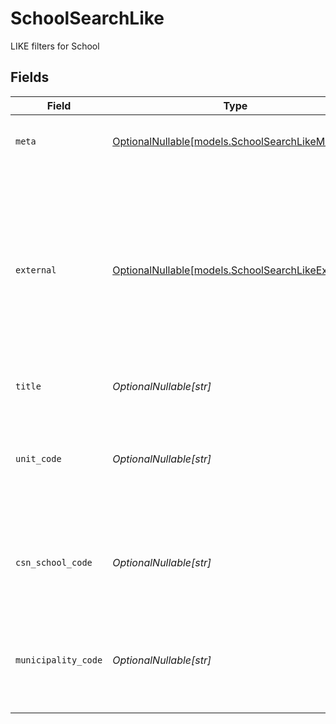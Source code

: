 # SchoolSearchLike

LIKE filters for School


## Fields

| Field                                                                                                                                                         | Type                                                                                                                                                          | Required                                                                                                                                                      | Description                                                                                                                                                   | Example                                                                                                                                                       |
| ------------------------------------------------------------------------------------------------------------------------------------------------------------- | ------------------------------------------------------------------------------------------------------------------------------------------------------------- | ------------------------------------------------------------------------------------------------------------------------------------------------------------- | ------------------------------------------------------------------------------------------------------------------------------------------------------------- | ------------------------------------------------------------------------------------------------------------------------------------------------------------- |
| `meta`                                                                                                                                                        | [OptionalNullable[models.SchoolSearchLikeMeta]](../models/schoolsearchlikemeta.md)                                                                            | :heavy_minus_sign:                                                                                                                                            | Metadata information for the School                                                                                                                           |                                                                                                                                                               |
| `external`                                                                                                                                                    | [OptionalNullable[models.SchoolSearchLikeExternal]](../models/schoolsearchlikeexternal.md)                                                                    | :heavy_minus_sign:                                                                                                                                            | External is a reusable object that can be used to store external information about the school from another system, used for third-party integration tracking. | {<br/>"sourceID": "example",<br/>"source": "example"<br/>}                                                                                                    |
| `title`                                                                                                                                                       | *OptionalNullable[str]*                                                                                                                                       | :heavy_minus_sign:                                                                                                                                            | The title of the school                                                                                                                                       | example                                                                                                                                                       |
| `unit_code`                                                                                                                                                   | *OptionalNullable[str]*                                                                                                                                       | :heavy_minus_sign:                                                                                                                                            | The School Unit Code provided by SCB, is used in reports and printed on grade documents                                                                       | example                                                                                                                                                       |
| `csn_school_code`                                                                                                                                             | *OptionalNullable[str]*                                                                                                                                       | :heavy_minus_sign:                                                                                                                                            | The School Code provided by CSN, required for reports to CSN                                                                                                  | example                                                                                                                                                       |
| `municipality_code`                                                                                                                                           | *OptionalNullable[str]*                                                                                                                                       | :heavy_minus_sign:                                                                                                                                            | Municipality code of the school, is used in reports and printed on grade documents                                                                            | example                                                                                                                                                       |